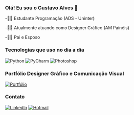 ### Olá! Eu sou o Gustavo Alves 🧙

-👨‍🎓 Estudante Programação (ADS - Uninter)

-👩‍💻 Atualmente atuando como Designer Gráfico (AM Painéis)

-👩‍👦 Pai e Esposo

### Tecnologias que uso no dia a dia

  <img align="center" alt="Python" src="https://img.shields.io/badge/Python-14354C?style=for-the-badge&logo=python&logoColor=white"/> <img align="center" alt="PyCharm" src="https://img.shields.io/badge/PyCharm-000000.svg?&style=for-the-badge&logo=PyCharm&logoColor=white"/> <img align="center" alt="Photoshop" src="https://img.shields.io/badge/Adobe%20Photoshop-31A8FF?style=for-the-badge&logo=Adobe%20Photoshop&logoColor=black"/>
</div>

### Portfólio Designer Gráfico e Comunicação Visual
[![Portfólio](https://img.shields.io/badge/Google_Cloud-4285F4?style=for-the-badge&logo=google-cloud&logoColor=white)](https://photos.app.goo.gl/K1vDMut953iwmRcT8/)

### Contato
[![LinkedIn](https://img.shields.io/badge/LinkedIn-0077B5?style=for-the-badge&logo=linkedin&logoColor=white)](https://www.linkedin.com/in/gustavo-alves-lima-78a871180/)
[![Hotmail](https://img.shields.io/badge/Microsoft_Outlook-0078D4?style=for-the-badge&logo=microsoft-outlook&logoColor=white)](mailto:gu_alveslima@hotmail.com/)


